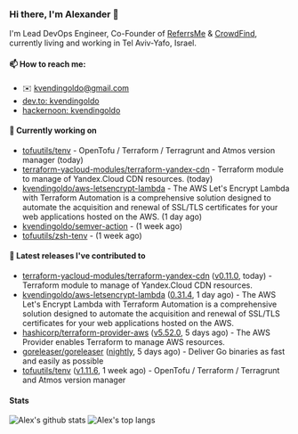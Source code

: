 ### Hi there, I'm Alexander 👋

I'm Lead DevOps Engineer, Co-Founder of [ReferrsMe](https://referrs.me/) & [CrowdFind](https://crowdfind.ai/), currently living and working in Tel Aviv-Yafo, Israel.

#### 📫 How to reach me:

- ✉️ kvendingoldo@gmail.com
- [dev.to: kvendingoldo](https://dev.to/kvendingoldo)
- [hackernoon: kvendingoldo](https://hackernoon.com/u/kvendingoldo)

#### 👷 Currently working on


- [tofuutils/tenv](https://github.com/tofuutils/tenv) - OpenTofu / Terraform / Terragrunt and Atmos version manager (today)
- [terraform-yacloud-modules/terraform-yandex-cdn](https://github.com/terraform-yacloud-modules/terraform-yandex-cdn) - Terraform module to manage of Yandex.Cloud CDN resources. (today)
- [kvendingoldo/aws-letsencrypt-lambda](https://github.com/kvendingoldo/aws-letsencrypt-lambda) - The AWS Let&#39;s Encrypt Lambda with Terraform Automation is a comprehensive solution designed to automate the acquisition and renewal of SSL/TLS certificates for your web applications hosted on the AWS. (1 day ago)
- [kvendingoldo/semver-action](https://github.com/kvendingoldo/semver-action) -  (1 week ago)
- [tofuutils/zsh-tenv](https://github.com/tofuutils/zsh-tenv) -  (1 week ago)

#### 🔭 Latest releases I've contributed to

- [terraform-yacloud-modules/terraform-yandex-cdn](https://github.com/terraform-yacloud-modules/terraform-yandex-cdn) ([v0.11.0](https://github.com/terraform-yacloud-modules/terraform-yandex-cdn/releases/tag/v0.11.0), today) - Terraform module to manage of Yandex.Cloud CDN resources.
- [kvendingoldo/aws-letsencrypt-lambda](https://github.com/kvendingoldo/aws-letsencrypt-lambda) ([0.31.4](https://github.com/kvendingoldo/aws-letsencrypt-lambda/releases/tag/0.31.4), 1 day ago) - The AWS Let&#39;s Encrypt Lambda with Terraform Automation is a comprehensive solution designed to automate the acquisition and renewal of SSL/TLS certificates for your web applications hosted on the AWS.
- [hashicorp/terraform-provider-aws](https://github.com/hashicorp/terraform-provider-aws) ([v5.52.0](https://github.com/hashicorp/terraform-provider-aws/releases/tag/v5.52.0), 5 days ago) - The AWS Provider enables Terraform to manage AWS resources.
- [goreleaser/goreleaser](https://github.com/goreleaser/goreleaser) ([nightly](https://github.com/goreleaser/goreleaser/releases/tag/nightly), 5 days ago) - Deliver Go binaries as fast and easily as possible
- [tofuutils/tenv](https://github.com/tofuutils/tenv) ([v1.11.6](https://github.com/tofuutils/tenv/releases/tag/v1.11.6), 1 week ago) - OpenTofu / Terraform / Terragrunt and Atmos version manager

#### Stats

![Alex's github stats](https://github-readme-stats.vercel.app/api?username=kvendingoldo&show_icons=true&theme=default&disable_animations=true&count_private=true&hide_rank=true&include_all_commits=true&custom_title=GitHub%20Stats&line_height=20)
![Alex's top langs](https://github-readme-stats.vercel.app/api/top-langs/?username=kvendingoldo&hide=tex,html,hcl,css,jupyter%20notebook&layout=compact)
